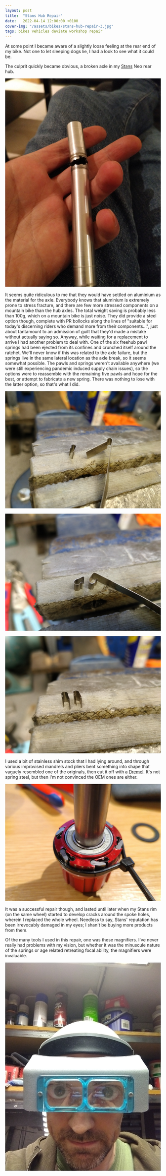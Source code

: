```yaml
---
layout: post
title:  "Stans Hub Repair"
date:   2022-04-14 12:00:00 +0100
cover-img: "/assets/bikes/stans-hub-repair-3.jpg"
tags: bikes vehicles deviate workshop repair
---
```

At some point I became aware of a slightly loose feeling at the rear end of my bike. Not one to let sleeping dogs lie, I had a look to see what it could be.

The culprit quickly became obvious, a broken axle in my [Stans](https://stans.com/) Neo rear hub.

![Broken Axle](/assets/bikes/stans-hub-repair-1.jpg)

It seems quite ridiculous to me that they would have settled on aluminium as the material for the axle. Everybody knows that aluminium is extremely prone to stress fracture, and there are few more stressed components on a mountain bike than the hub axles. The total weight saving is probably less than 100g, which on a mountain bike is just noise. They did provide a steel option though, complete with PR bollocks along the lines of "suitable for today's discerning riders who demand more from their components...", just about tantamount to an admission of guilt that they'd made a mistake without actually saying so. Anyway, while waiting for a replacement to arrive I had another problem to deal with. One of the six freehub pawl springs had been ejected from its confines and crunched itself around the ratchet. We'll never know if this was related to the axle failure, but the springs live in the same lateral location as the axle break, so it seems somewhat possible. The pawls and springs weren't available anywhere (we were still experiencing pandemic induced supply chain issues), so the options were to reassemble with the remaining five pawls and hope for the best, or attempt to fabricate a new spring. There was nothing to lose with the latter option, so that's what I did.

![New Spring](/assets/bikes/stans-hub-repair-2.jpg)

![New Spring](/assets/bikes/stans-hub-repair-3.jpg)

![New Spring](/assets/bikes/stans-hub-repair-4.jpg)

I used a bit of stainless shim stock that I had lying around, and through various improvised mandrels and pliers bent something into shape that vaguely resembled one of the originals, then cut it off with a [Dremel](https://www.dremel.com/). It's not spring steel, but then I'm not convinced the OEM ones are either.

![New Spring Installed](/assets/bikes/stans-hub-repair-6.jpg)

It was a successful repair though, and lasted until later when my Stans rim (on the same wheel) started to develop cracks around the spoke holes, wherein I replaced the whole wheel. Needless to say, Stans' reputation has been irrevocably damaged in my eyes; I shan't be buying more products from them.

Of the many tools I used in this repair, one was these magnifiers. I've never really had problems with my vision, but whether it was the minuscule nature of the springs or age related retreating focal ability, the magnifiers were invaluable.

![Magnifiers](/assets/bikes/stans-hub-repair-5.jpg)
